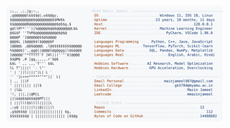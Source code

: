<picture>
  <source srcset="https://raw.githubusercontent.com/mmazinjameel/mmazinjameel/main/dark_mode.svg?v=1757990994" media="(prefers-color-scheme: dark)">
  <img src="https://raw.githubusercontent.com/mmazinjameel/mmazinjameel/main/light_mode.svg?v=1757990994">
</picture>
